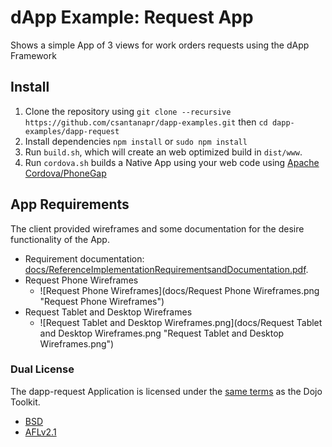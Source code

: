 # dApp Example: Request App
Shows a simple App of 3 views for work orders requests using the dApp Framework

## Install
1. Clone the repository using `git clone --recursive https://github.com/csantanapr/dapp-examples.git` then `cd dapp-examples/dapp-request`
2. Install dependencies `npm install` or `sudo npm install`
3. Run `build.sh`, which will create an web optimized build in `dist/www`.
4. Run `cordova.sh` builds a Native App using your web code using [Apache Cordova/PhoneGap](http://cordova.io)

## App Requirements
The client provided wireframes and some documentation for the desire functionality of the App.

- Requirement documentation: [docs/ReferenceImplementationRequirementsandDocumentation.pdf](docs/ReferenceImplementationRequirementsandDocumentation.pdf "ReferenceImplementationRequirementsandDocumentation").
- Request Phone Wireframes
    - ![Request Phone Wireframes](docs/Request Phone Wireframes.png "Request Phone Wireframes")
- Request Tablet and Desktop Wireframes
    - ![Request Tablet and Desktop Wireframes.png](docs/Request Tablet and Desktop Wireframes.png "Request Tablet and Desktop Wireframes.png")


### Dual License
The dapp-request Application is licensed under the [same
terms](https://github.com/dojo/dojo/blob/master/LICENSE) as the Dojo
Toolkit.

* [BSD](https://github.com/dojo/dojo/blob/master/LICENSE#L13)
* [AFLv2.1](https://github.com/dojo/dojo/blob/master/LICENSE#L43)
